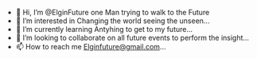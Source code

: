 - 👋 Hi, I’m @ElginFuture one Man trying to walk to the Future
- 👀 I’m interested in Changing the world seeing the unseen...
- 🌱 I’m currently learning Antyhing to get to my future...
- 💞️ I’m looking to collaborate on all future events to perform the insight...
- 📫 How to reach me Elginfuture@gmail.com...
<!---
ElginFuture/ElginFuture is a ✨ special ✨ repository because its `README.md` (this file) appears on your GitHub profile.
You can click the Preview link to take a look at your changes.

I am creating a conversational experience using Microsoft Bot Framework project. For my project to work, it needs Azure resources including Language Understanding. Below are the steps to create these resources.

1. Using the Azure portal, please create a Language Understanding resource.
2. Once created, securely share the resulting credentials with me as described in the link below.

